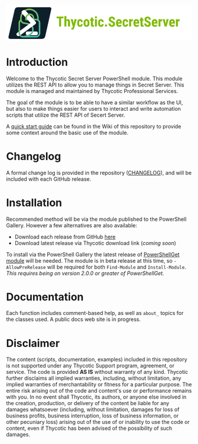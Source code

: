 [![banner][]][Docs]

[banner]:/docs/assets/images/banner_symbol_title.png
[Docs]:https://thycotic-ps.github.io/thycotic.secretserver

# Introduction

Welcome to the Thycotic Secret Server PowerShell module. This module utilizes the REST API to allow you to manage things in Secret Server. This module is managed and maintained by Thycotic Professional Services.

The goal of the module is to be able to have a similar workflow as the UI, but also to make things easier for users to interact and write automation scripts that utilize the REST API of Secert Server.

A [quick start guide](https://github.com/thycotic-ps/thycotic.secretserver/wiki) can be found in the Wiki of this repository to provide some context around the basic use of the module.

# Changelog

A formal change log is provided in the repository ([CHANGELOG](CHANGELOG.md)), and will be included with each GitHub release.

# Installation

Recommended method will be via the module published to the PowerShell Gallery. However a few alternatives are also available:

- Download each release from GitHub [here](https://github.com/thycotic-ps/thycotic.secretserver/releases)
- Download latest release via Thycotic download link (_coming soon_)

To install via the PowerShell Gallery the latest release of [PowerShellGet module](https://docs.microsoft.com/en-us/powershell/scripting/gallery/installing-psget) will be needed. The module is in beta release at this time, so `-AllowPreRelease` will be required for both `Find-Module` and `Install-Module`. _This requires being on version 2.0.0 or greater of PowerShellGet._

# Documentation

Each function includes comment-based help, as well as `about_` topics for the classes used. A public docs web site is in progress.

# Disclaimer

The content (scripts, documentation, examples) included in this repository is not supported under any Thycotic Support program, agreement, or service. The code is provided **AS IS** without warranty of any kind. Thycotic further disclaims all implied warranties, including, without limitation, any implied warranties of merchantability or fitness for a particular purpose. The entire risk arising out of the code and content's use or performance remains with you. In no event shall Thycotic, its authors, or anyone else involved in the creation, production, or delivery of the content be liable for any damages whatsoever (including, without limitation, damages for loss of business profits, business interruption, loss of business information, or other pecuniary loss) arising out of the use of or inability to use the code or content, even if Thycotic has been advised of the possibility of such damages.
